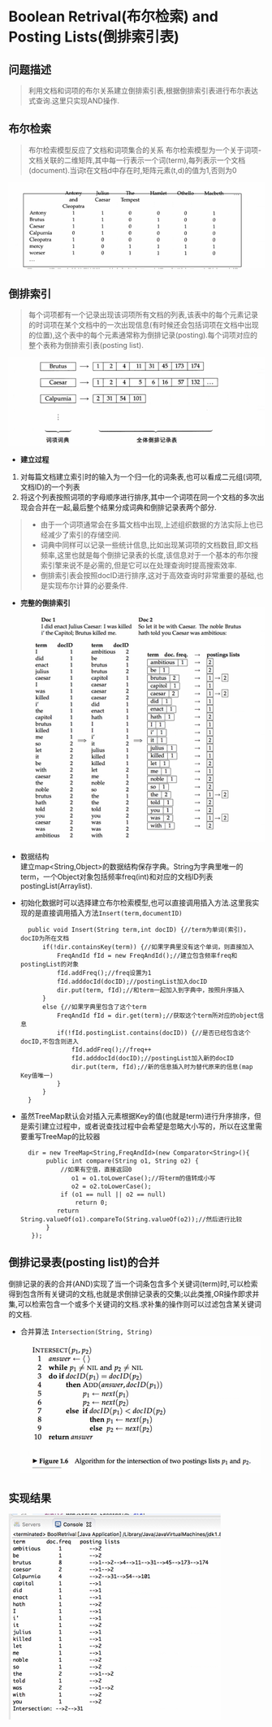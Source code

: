 # Boolean Retrival(布尔检索) and Posting Lists(倒排索引表)
## 问题描述
>利用文档和词项的布尔关系建立倒排索引表,根据倒排索引表进行布尔表达式查询.这里只实现AND操作.
## 布尔检索
>布尔检索模型反应了文档和词项集合的关系
布尔检索模型为一个关于词项-文档关联的二维矩阵,其中每一行表示一个词(term),每列表示一个文档(document).当词t在文档d中存在时,矩阵元素(t,d)的值为1,否则为0

![About](pic1.png)
## 倒排索引
>每个词项都有一个记录出现该词项所有文档的列表,该表中的每个元素记录的时词项在某个文档中的一次出现信息(有时候还会包括词项在文档中出现的位置),这个表中的每个元素通常称为倒排记录(posting).每个词项对应的整个表称为倒排索引表(posting list).

![About](pic2.png)<br>
* **建立过程**
1. 对每篇文档建立索引时的输入为一个归一化的词条表,也可以看成二元组(词项,文档ID)的一个列表
2. 将这个列表按照词项的字母顺序进行排序,其中一个词项在同一个文档的多次出现会合并在一起,最后整个结果分成词典和倒排记录表两个部分.
>* 由于一个词项通常会在多篇文档中出现,上述组织数据的方法实际上也已经减少了索引的存储空间.
>* 词典中同样可以记录一些统计信息,比如出现某词项的文档数目,即文档频率,这里也就是每个倒排记录表的长度,该信息对于一个基本的布尔搜索引擎来说不是必需的,但是它可以在处理查询时提高搜索效率.
>* 倒排索引表会按照docID进行排序,这对于高效查询时非常重要的基础,也是实现布尔计算的必要条件.

* **完整的倒排索引**<br>
![About](pic3.png)<br>


* 数据结构<br>
建立map<String,Object>的数据结构保存字典。String为字典里唯一的term，一个Object对象包括频率freq(int)和对应的文档ID列表postingList(Arraylist).

* 初始化数据时可以选择建立布尔检索模型,也可以直接调用插入方法.这里我实现的是直接调用插入方法`Insert(term,documentID)`

        public void Insert(String term,int docID) {//term为单词(索引)，docID为所在文档
            if(!dir.containsKey(term)) {//如果字典里没有这个单词，则直接加入
                FreqAndId fId = new FreqAndId();//建立包含频率freq和postingList的对象
                fId.addFreq();//freq设置为1
                fId.adddocId(docID);//postingList加入docID
                dir.put(term, fId);//和term一起加入到字典中，按照升序插入
            }
            else {//如果字典里包含了这个term
                FreqAndId fId = dir.get(term);//获取这个term所对应的object信息
                if(!fId.postingList.contains(docID)) {//是否已经包含这个docID,不包含则进入
                    fId.addFreq();//freq++
                    fId.adddocId(docID);//postingList加入新的docID
                    dir.put(term, fId);//新的信息插入时为替代原来的信息(map Key值唯一)
                }
            }		
	    }

* 虽然TreeMap默认会对插入元素根据Key的值(也就是term)进行升序排序，但是索引建立过程中，或者说查找过程中会希望是忽略大小写的，所以在这里需要重写TreeMap的比较器

        dir = new TreeMap<String,FreqAndId>(new Comparator<String>(){
             public int compare(String o1, String o2) {
                 //如果有空值，直接返回0
            	 	o1 = o1.toLowerCase();//将term的值转成小写
            	 	o2 = o2.toLowerCase();
                 if (o1 == null || o2 == null)
                     return 0; 
                return String.valueOf(o1).compareTo(String.valueOf(o2));//然后进行比较
             }
		 });

## 倒排记录表(posting list)的合并
倒排记录的表的合并(AND)实现了当一个词条包含多个关键词(term)时,可以检索得到包含所有关键词的文档,也就是求倒排记录表的交集;以此类推,OR操作即求并集,可以检索包含一个或多个关键词的文档.求补集的操作则可以过滤包含某关键词的文档.

* 合并算法 `Intersection(String, String)`<br>
![About](pic5.png)<br>

## 实现结果<br>
![About](pic4.png)